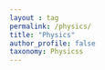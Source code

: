 ```yaml
---
layout : tag
permalink: /physics/
title: "Physics"
author_profile: false
taxonomy: Physicss
---
```

